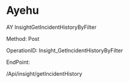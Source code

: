 #     Ayehu


AY InsightGetIncidentHistoryByFilter

Method: Post

OperationID: Insight_GetIncidentHistoryByFilter

EndPoint:

/Api/insight/getIncidentHistory
